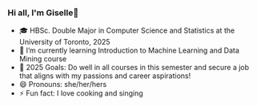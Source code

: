 ### Hi all, I'm Giselle👋

- 🎓 HBSc. Double Major in Computer Science and Statistics at the University of Toronto, 2025
- 🌱 I’m currently learning Introduction to Machine Learning and Data Mining course
- 🥅 2025 Goals: Do well in all courses in this semester and secure a job that aligns with my passions and career aspirations! 
- 😄 Pronouns: she/her/hers
- ⚡ Fun fact: I love cooking and singing
